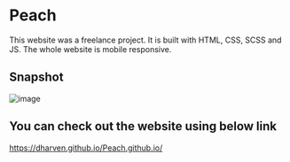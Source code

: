 # Peach

This website was a freelance project. It is built with HTML, CSS, SCSS and JS. The whole website is mobile responsive.

## Snapshot

![image](https://user-images.githubusercontent.com/70836668/171604230-2b2247bd-acbd-4d12-ac47-d5451c137aef.png)

## You can check out the website using below link

https://dharven.github.io/Peach.github.io/

